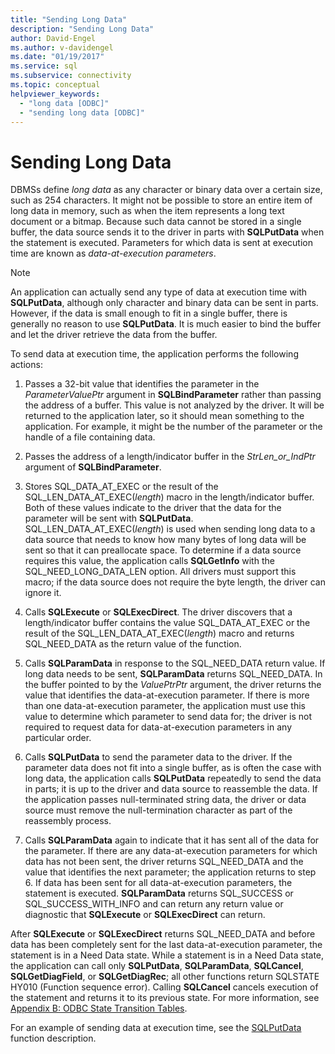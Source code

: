 ```yaml
---
title: "Sending Long Data"
description: "Sending Long Data"
author: David-Engel
ms.author: v-davidengel
ms.date: "01/19/2017"
ms.service: sql
ms.subservice: connectivity
ms.topic: conceptual
helpviewer_keywords:
  - "long data [ODBC]"
  - "sending long data [ODBC]"
---
```

# Sending Long Data
DBMSs define *long data* as any character or binary data over a certain size, such as 254 characters. It might not be possible to store an entire item of long data in memory, such as when the item represents a long text document or a bitmap. Because such data cannot be stored in a single buffer, the data source sends it to the driver in parts with **SQLPutData** when the statement is executed. Parameters for which data is sent at execution time are known as *data-at-execution parameters*.  
  
> [!NOTE]  
>  An application can actually send any type of data at execution time with **SQLPutData**, although only character and binary data can be sent in parts. However, if the data is small enough to fit in a single buffer, there is generally no reason to use **SQLPutData**. It is much easier to bind the buffer and let the driver retrieve the data from the buffer.  
  
 To send data at execution time, the application performs the following actions:  
  
1.  Passes a 32-bit value that identifies the parameter in the *ParameterValuePtr* argument in **SQLBindParameter** rather than passing the address of a buffer. This value is not analyzed by the driver. It will be returned to the application later, so it should mean something to the application. For example, it might be the number of the parameter or the handle of a file containing data.  
  
2.  Passes the address of a length/indicator buffer in the *StrLen_or_IndPtr* argument of **SQLBindParameter**.  
  
3.  Stores SQL_DATA_AT_EXEC or the result of the SQL_LEN_DATA_AT_EXEC(*length*) macro in the length/indicator buffer. Both of these values indicate to the driver that the data for the parameter will be sent with **SQLPutData**. SQL_LEN_DATA_AT_EXEC(*length*) is used when sending long data to a data source that needs to know how many bytes of long data will be sent so that it can preallocate space. To determine if a data source requires this value, the application calls **SQLGetInfo** with the SQL_NEED_LONG_DATA_LEN option. All drivers must support this macro; if the data source does not require the byte length, the driver can ignore it.  
  
4.  Calls **SQLExecute** or **SQLExecDirect**. The driver discovers that a length/indicator buffer contains the value SQL_DATA_AT_EXEC or the result of the SQL_LEN_DATA_AT_EXEC(*length*) macro and returns SQL_NEED_DATA as the return value of the function.  
  
5.  Calls **SQLParamData** in response to the SQL_NEED_DATA return value. If long data needs to be sent, **SQLParamData** returns SQL_NEED_DATA. In the buffer pointed to by the *ValuePtrPtr* argument, the driver returns the value that identifies the data-at-execution parameter. If there is more than one data-at-execution parameter, the application must use this value to determine which parameter to send data for; the driver is not required to request data for data-at-execution parameters in any particular order.  
  
6.  Calls **SQLPutData** to send the parameter data to the driver. If the parameter data does not fit into a single buffer, as is often the case with long data, the application calls **SQLPutData** repeatedly to send the data in parts; it is up to the driver and data source to reassemble the data. If the application passes null-terminated string data, the driver or data source must remove the null-termination character as part of the reassembly process.  
  
7.  Calls **SQLParamData** again to indicate that it has sent all of the data for the parameter. If there are any data-at-execution parameters for which data has not been sent, the driver returns SQL_NEED_DATA and the value that identifies the next parameter; the application returns to step 6. If data has been sent for all data-at-execution parameters, the statement is executed. **SQLParamData** returns SQL_SUCCESS or SQL_SUCCESS_WITH_INFO and can return any return value or diagnostic that **SQLExecute** or **SQLExecDirect** can return.  
  
 After **SQLExecute** or **SQLExecDirect** returns SQL_NEED_DATA and before data has been completely sent for the last data-at-execution parameter, the statement is in a Need Data state. While a statement is in a Need Data state, the application can call only **SQLPutData**, **SQLParamData**, **SQLCancel**, **SQLGetDiagField**, or **SQLGetDiagRec**; all other functions return SQLSTATE HY010 (Function sequence error). Calling **SQLCancel** cancels execution of the statement and returns it to its previous state. For more information, see [Appendix B: ODBC State Transition Tables](../../../odbc/reference/appendixes/appendix-b-odbc-state-transition-tables.md).  
  
 For an example of sending data at execution time, see the [SQLPutData](../../../odbc/reference/syntax/sqlputdata-function.md) function description.
